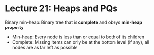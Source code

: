 # Lecture 21: Heaps and PQs

Binary min-heap: Binary tree that is **complete** and obeys **min-heap property**

* Min-heap: Every node is less than or equal to both of its children
* Complete: Missing items can only be at the bottom level \(if any\), all nodes are as far left as possible





